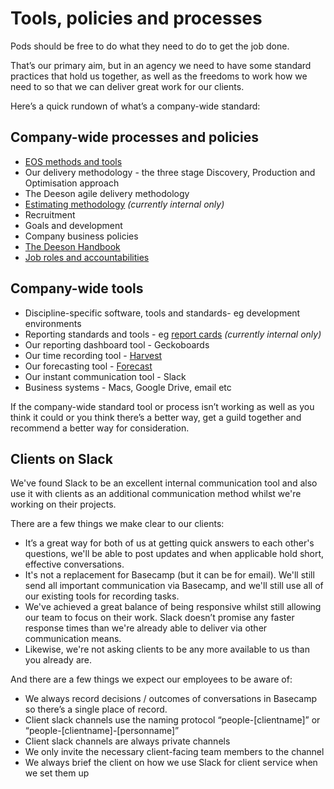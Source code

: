 # Tools, policies and processes

Pods should be free to do what they need to do to get the job done. 

That’s our primary aim, but in an agency we need to have some standard practices that hold us together, as well as the freedoms to work how we need to so that we can deliver great work for our clients.

Here’s a quick rundown of what’s a company-wide standard:

## Company-wide processes and policies

- [EOS methods and tools](https://www.eosworldwide.com/what-is-eos)
- Our delivery methodology - the three stage Discovery, Production and Optimisation approach
- The Deeson agile delivery methodology
- [Estimating methodology](https://docs.google.com/document/d/115Pup6P7hL1tMS6K4cSX_ewzWom96Eb3dtmrOlR3alw/edit)  _(currently internal only)_
- Recruitment
- Goals and development
- Company business policies
- [The Deeson Handbook](http://deeson-codex.readthedocs.io/en/latest/)
- [Job roles and accountabilities](http://deeson-codex.readthedocs.io/en/latest/handbook/roles-at-deeson/)

## Company-wide tools

- Discipline-specific software, tools and standards- eg development environments
- Reporting standards and tools - eg [report cards](https://docs.google.com/spreadsheets/d/1RYEHvwX79gxh23FKGeR_bg-FmYY_dCBIOxkCCypTmU4/edit#gid=0) _(currently internal only)_
- Our reporting dashboard tool - Geckoboards
- Our time recording tool - [Harvest](https://deesonemedia.harvestapp.com/overview)
- Our forecasting tool - [Forecast](https://forecastapp.com/89482/schedule/team)
- Our instant communication tool - Slack
- Business systems - Macs, Google Drive, email etc

If the company-wide standard tool or process isn’t working as well as you think it could or you think there’s a better way, get a guild together and recommend a better way for consideration.

## Clients on Slack

We've found Slack to be an excellent internal communication tool and also use it with clients as an additional communication method whilst we're working on their projects.

There are a few things we make clear to our clients:

- It’s a great way for both of us at getting quick answers to each other's questions, we'll be able to post updates and when applicable hold short, effective conversations.
- It's not a replacement for Basecamp (but it can be for email). We'll still send all important communication via Basecamp, and we'll still use all of our existing tools for recording tasks.
- We've achieved a great balance of being responsive whilst still allowing our team to focus on their work. Slack doesn’t promise any faster response times than we're already able to deliver via other communication means.
- Likewise, we're not asking clients to be any more available to us than you already are.

And there are a few things we expect our employees to be aware of:
- We always record decisions / outcomes of conversations in Basecamp so there’s a single place of record.
- Client slack channels use the naming protocol “people-[clientname]” or “people-[clientname]-[personname]”
- Client slack channels are always private channels
- We only invite the necessary client-facing team members to the channel
- We always brief the client on how we use Slack for client service when we set them up
